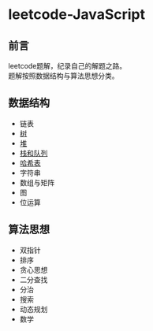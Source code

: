 # leetcode-JavaScript
## 前言
 leetcode题解，纪录自己的解题之路。<br>
 题解按照数据结构与算法思想分类。
## 数据结构
* 链表
* [树](https://github.com/limingzhu0916/leetcode-JavaScript/blob/main/notes/Leetcode-树.md)
* [堆](https://github.com/limingzhu0916/leetcode-JavaScript/blob/main/notes/Leetcode-堆.md)
* [栈和队列](https://github.com/limingzhu0916/leetcode-JavaScript/blob/main/notes/Leetcode-栈和队列.md)
* [哈希表](https://github.com/limingzhu0916/leetcode-JavaScript/blob/main/notes/Leetcode-哈希表.md)
* 字符串
* 数组与矩阵
* 图
* 位运算
## 算法思想
* 双指针
* 排序
* 贪心思想
* 二分查找
* 分治
* 搜索
* 动态规划
* 数学
